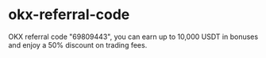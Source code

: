 # okx-referral-code
OKX referral code "69809443", you can earn up to 10,000 USDT in bonuses and enjoy a 50% discount on trading fees.
